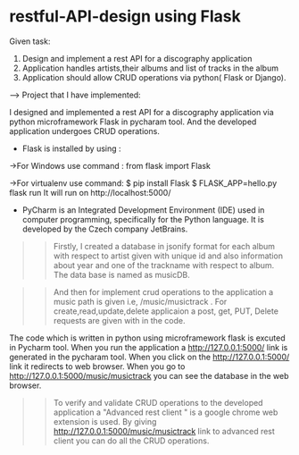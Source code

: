 # restful-API-design using Flask
Given task:
1) Design and implement a rest API for a discography application
2) Application handles artists,their albums and list of tracks in the album
3) Application should allow CRUD operations via python( Flask or Django).

--> Project that I have implemented:

I designed and implemented a rest API for a discography application via python microframework Flask in pycharam tool. And the developed application undergoes CRUD operations.

* Flask is installed by using :

->For Windows use command  : from flask import Flask

->For virtualenv use command:
  $ pip install Flask
  $ FLASK_APP=hello.py flask run
  It will run on http://localhost:5000/

* PyCharm is an Integrated Development Environment (IDE) used in computer programming, specifically for the Python language. It is developed by the Czech company JetBrains.

>> Firstly, I created a database in jsonify format for each album with respect to artist given with unique id and also information about year and one of the trackname with respect to album. The data base is named as musicDB.

>> And then for implement crud operations to the application a music path is given i.e, /music/musictrack .
>> For create,read,update,delete applicaion a post, get, PUT, Delete requests are given with in the code.

The code which is written in python using microframework flask is excuted in Pycharm tool. When you run the application a http://127.0.0.1:5000/ link is generated in the pycharam tool. When you click on the http://127.0.0.1:5000/ link it redirects to web browser. When you go to http://127.0.0.1:5000/music/musictrack you can see the database in the web browser.

>> To verify and validate CRUD operations to the developed application a "Advanced rest client " is a google chrome web extension is used.
By giving http://127.0.0.1:5000/music/musictrack link to advanced rest client you can do all the CRUD operations.
